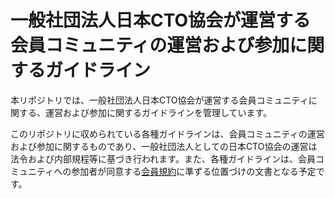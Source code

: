 # 一般社団法人日本CTO協会が運営する会員コミュニティの運営および参加に関するガイドライン

本リポジトリでは、一般社団法人日本CTO協会が運営する会員コミュニティに関する、運営および参加に関するガイドラインを管理しています。

このリポジトリに収められている各種ガイドラインは、会員コミュニティの運営および参加に関するものであり、一般社団法人としての日本CTO協会の運営は法令および内部規程等に基づき行われます。また、各種ガイドラインは、会員コミュニティへの参加者が同意する[会員規約](https://cto-a.org/memberterms/)に準ずる位置づけの文書となる予定です。
